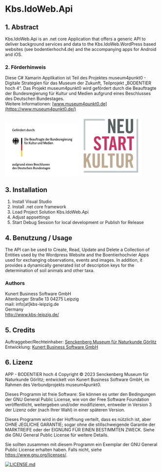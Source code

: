 # Kbs.IdoWeb.Api

## 1. Abstract
Kbs.IdoWeb.Api is an .net core Application that offers a generic API to deliver background services and data to the Kbs.IdoWeb.WordPress based websites (see bodentierhoch4.de) and the accompanying apps for Android and iOS.


### 2. Förderhinweis
Diese C# Xamarin Applikation ist Teil des Projektes museum4punkt0 - Digitale Strategien für das Museum der Zukunft, Teilprojekt „BODENTIER hoch 4“. Das Projekt museum4punkt0 wird gefördert durch die  Beauftragte der Bundesregierung für Kultur und Medien aufgrund eines Beschlusses des Deutschen Bundestages.  
Weitere Informationen: [www.museum4punkt0.de](https://www.museum4punkt0.de/)

![BKM-Logo](https://github.com/museum4punkt0/Object-by-Object/blob/77bba25aa5a7f9948d4fd6f0b59f5bfb56ae89e2/04%20Logos/BKM_Fz_2017_Web_de.gif)
![NeustartKultur](https://github.com/museum4punkt0/Object-by-Object/blob/22f4e86d4d213c87afdba45454bf62f4253cada1/04%20Logos/BKM_Neustart_Kultur_Wortmarke_pos_RGB_RZ_web.jpg)

## 3. Installation 
  1. Install Visual Studio
  2. Install .net core framework
  3. Load Project Solution Kbs.IdoWeb.Api
  4. Adjust appsettings
  5. Start Debug Session for local development or Publish for Release
  
## 4. Benutzung / Usage 
The API can be used to Create, Read, Update and Delete a Collection of Entities used by the Wordpress Website and the Boentierhochvier Apps used for exchanging observations, events and images. In addition, it provides a dynamically generated list of description keys for the determination of soil animals and other taxa.


### Authors
Kunert Business Software GmbH  
Altenburger Straße 13
04275 Leipzig  
mail: info[at]kbs-leipzig.de  
Germany  
http://www.kbs-leipzig.de/

## 5. Credits  
Auftraggeber/Rechteinhaber: [Senckenberg Museum für Naturkunde Görlitz](https://museumgoerlitz.senckenberg.de/)  
Entwicklung: [Kunert Business Software GmbH](https://www.kbs-leipzig.de)

## 6. Lizenz  
APP - BODENTIER hoch 4 Copyright © 2023 Senckenberg Museum für Naturkunde Görlitz; entwickelt von Kunert Business Software GmbH, im Rahmen des Verbundprojekts museum4punkt0.

Dieses Programm ist freie Software: Sie können es unter den Bedingungen der GNU General Public License, wie von der Free Software Foundation veröffentlicht, weitergeben und/oder modifizieren, entweder in Version 3 der Lizenz oder (nach Ihrer Wahl) in einer späteren Version.

Dieses Programm wird in der Hoffnung verteilt, dass es nützlich ist, aber OHNE JEGLICHE GARANTIE; sogar ohne die stillschweigende Garantie der MARKTREIFE oder der EIGNUNG FÜR EINEN BESTIMMTEN ZWECK. Siehe die GNU General Public License für weitere Details.

Sie sollten zusammen mit diesem Programm ein Exemplar der GNU General Public License erhalten haben. Falls nicht, siehe https://www.gnu.org/licenses/.

[![LICENSE.md](https://img.shields.io/badge/License-GPLv3-blue.svg)](/LICENSE.md)
